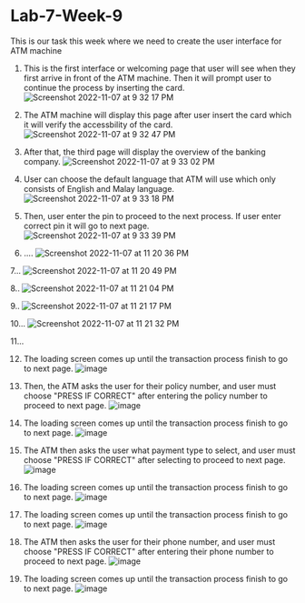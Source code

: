 # Lab-7-Week-9
This is our task this week where we need to create the user interface for ATM machine

1. This is the first interface or welcoming page that user will see when they first arrive in front of the ATM machine. Then it will prompt user to continue the process by inserting the card.
![Screenshot 2022-11-07 at 9 32 17 PM](https://user-images.githubusercontent.com/71769701/200323553-7ce95746-3c86-443c-9ca6-19968052e6ba.png)

2. The ATM machine will display this page after user insert the card which it will verify the accessbility of the card.
![Screenshot 2022-11-07 at 9 32 47 PM](https://user-images.githubusercontent.com/71769701/200323886-c7d89b73-180c-4e88-b19e-ce482cc7ceeb.png)

3. After that, the third page will display the overview of the banking company.
![Screenshot 2022-11-07 at 9 33 02 PM](https://user-images.githubusercontent.com/71769701/200324036-c808cc78-da33-403d-bf90-d45f2a3e8be2.png)

4. User can choose the default language that ATM will use which only consists of English and Malay language.
![Screenshot 2022-11-07 at 9 33 18 PM](https://user-images.githubusercontent.com/71769701/200324182-a415b272-bd15-4734-bba5-435a86dd3464.png)

5. Then, user enter the pin to proceed to the next process. If user enter correct pin it will go to next page. 
![Screenshot 2022-11-07 at 9 33 39 PM](https://user-images.githubusercontent.com/71769701/200324329-b1ea7e60-c9b4-479f-97ba-dc84527d3397.png)

6. ....
![Screenshot 2022-11-07 at 11 20 36 PM](https://user-images.githubusercontent.com/71769701/200347379-1a806f9a-6c6b-4f61-8ce9-9844d0454e11.png)

7...
![Screenshot 2022-11-07 at 11 20 49 PM](https://user-images.githubusercontent.com/71769701/200347441-ba11421a-7601-48b8-8279-2fe8860d1a15.png)

8..
![Screenshot 2022-11-07 at 11 21 04 PM](https://user-images.githubusercontent.com/71769701/200347483-bd5f50c5-6096-4bcf-8b98-ea9643419f21.png)

9..
![Screenshot 2022-11-07 at 11 21 17 PM](https://user-images.githubusercontent.com/71769701/200347525-fc3af0bb-888d-4b99-b90d-6abe118fa709.png)

10...
![Screenshot 2022-11-07 at 11 21 32 PM](https://user-images.githubusercontent.com/71769701/200347573-bf577967-fd02-49fb-83e5-b30eed3c588a.png)

11...


12. The loading screen comes up until the transaction process finish to go to next page.
![image](https://user-images.githubusercontent.com/83638616/200351465-78e80d76-c675-4feb-a5aa-f11633e03b8a.png)

13. Then, the ATM asks the user for their policy number, and user must choose "PRESS IF CORRECT" after entering the policy number to proceed to next page.
![image](https://user-images.githubusercontent.com/83638616/200351714-514f2ceb-2570-4100-ad60-477c3dff9c0b.png)

14. The loading screen comes up until the transaction process finish to go to next page.
![image](https://user-images.githubusercontent.com/83638616/200352186-64185203-f8b4-4528-8b11-13d1fb926d04.png)

15. The ATM then asks the user what payment type to select, and user must choose "PRESS IF CORRECT" after selecting to proceed to next page.
![image](https://user-images.githubusercontent.com/83638616/200352268-5b6fdc3c-d7ac-4052-854c-c10aaa16c8ae.png)

16. The loading screen comes up until the transaction process finish to go to next page.
![image](https://user-images.githubusercontent.com/83638616/200352534-fa48c10a-903f-4c90-a6f5-0bd8e3bdb182.png)

17. The loading screen comes up until the transaction process finish to go to next page.
![image](https://user-images.githubusercontent.com/83638616/200352715-c11fd0a3-d856-4755-b080-ce44eeac921f.png)

18. The ATM then asks the user for their phone number, and user must choose "PRESS IF CORRECT" after entering their phone number to proceed to next page.
![image](https://user-images.githubusercontent.com/83638616/200352822-36b7cb1d-5549-4c75-b7bd-6debc59a7ab0.png)

19. The loading screen comes up until the transaction process finish to go to next page.
![image](https://user-images.githubusercontent.com/83638616/200352983-fa4298ab-b2fe-4be2-9010-5bb4c9580410.png)

